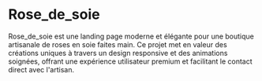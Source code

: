 # Rose_de_soie
Rose_de_soie est une landing page moderne et élégante pour une boutique artisanale de roses en soie faites main. Ce projet met en valeur des créations uniques à travers un design responsive et des animations soignées, offrant une expérience utilisateur premium et facilitant le contact direct avec l'artisan.
